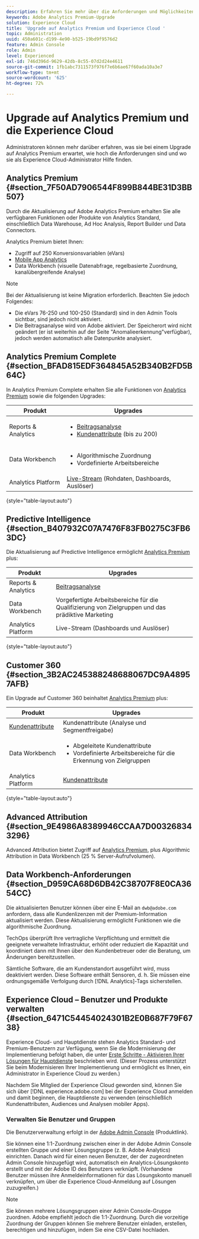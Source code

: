 ```yaml
---
description: Erfahren Sie mehr über die Anforderungen und Möglichkeiten bei der Aktualisierung auf Analytics Premium.
keywords: Adobe Analytics Premium-Upgrade
solution: Experience Cloud
title: 'Upgrade auf Analytics Premium und Experience Cloud '
topic: Administration
uuid: 450a601c-d199-4e90-b525-19bd9f9576d2
feature: Admin Console
role: Admin
level: Experienced
exl-id: 746d396d-9629-42db-8c55-07d2d24e4611
source-git-commit: 1fb1abc7311573f976f7e6b6ae67f60ada10a3e7
workflow-type: tm+mt
source-wordcount: '625'
ht-degree: 72%

---
```


# Upgrade auf Analytics Premium und die Experience Cloud

Administratoren können mehr darüber erfahren, was sie bei einem Upgrade auf Analytics Premium erwartet, wie hoch die Anforderungen sind und wo sie als Experience Cloud-Administrator Hilfe finden.

## Analytics Premium {#section_7F50AD7906544F899B844BE31D3BB507}

Durch die Aktualisierung auf Adobe Analytics Premium erhalten Sie alle verfügbaren Funktionen oder Produkte von Analytics Standard, einschließlich Data Warehouse, Ad Hoc Analysis, Report Builder und Data Connectors.

Analytics Premium bietet Ihnen:

* Zugriff auf 250 Konversionsvariablen (eVars)
* [Mobile App Analytics](https://experienceleague.adobe.com/docs/mobile-services/using/home.html?lang=de)
* Data Workbench (visuelle Datenabfrage, regelbasierte Zuordnung, kanalübergreifende Analyse)

>[!NOTE]
>
>Bei der Aktualisierung ist keine Migration erforderlich. Beachten Sie jedoch Folgendes:
>
>* Die eVars 76-250 und 100-250 (Standard) sind in den Admin Tools sichtbar, sind jedoch nicht aktiviert.
>* Die Beitragsanalyse wird von Adobe aktiviert. Der Speicherort wird nicht geändert (er ist weiterhin auf der Seite &quot;Anomalieerkennung&quot;verfügbar), jedoch werden automatisch alle Datenpunkte analysiert.


## Analytics Premium Complete {#section_BFAD815EDF364845A52B340B2FD5B64C}

In Analytics Premium Complete erhalten Sie alle Funktionen von [Analytics Premium](upgrade-to-analytics-premium.md#section_7F50AD7906544F899B844BE31D3BB507) sowie die folgenden Upgrades:

| Produkt | Upgrades |
|--- |--- |
| Reports &amp; Analytics | <ul><li>[Beitragsanalyse](https://experienceleague.adobe.com/docs/analytics/analyze/analysis-workspace/virtual-analyst/contribution-analysis/ca-tokens.html?lang=en)</li><li>[Kundenattribute](attributes.md#concept_ACFEE7C8B8E94875BA0825CDF4913AF1) (bis zu 200)</li></ul> |
| Data Workbench | <ul><li>Algorithmische Zuordnung</li><li>Vordefinierte Arbeitsbereiche</li></ul> |
| Analytics Platform | [Live-Stream](https://github.com/AdobeDocs/analytics-1.4-apis/blob/master/docs/live-stream-api/index.md) (Rohdaten, Dashboards, Auslöser) |

{style=&quot;table-layout:auto&quot;}

## Predictive Intelligence {#section_B407932C07A7476F83FB0275C3FB63DC}

Die Aktualisierung auf Predictive Intelligence ermöglicht [Analytics Premium](upgrade-to-analytics-premium.md#section_7F50AD7906544F899B844BE31D3BB507) plus:

| Produkt | Upgrades |
|---|---|
| Reports &amp; Analytics | [Beitragsanalyse](https://experienceleague.adobe.com/docs/analytics/analyze/analysis-workspace/virtual-analyst/contribution-analysis/ca-tokens.html?lang=en) |
| Data Workbench | Vorgefertigte Arbeitsbereiche für die Qualifizierung von Zielgruppen und das prädiktive Marketing |
| Analytics Platform | Live-Stream (Dashboards und Auslöser) |

{style=&quot;table-layout:auto&quot;}

## Customer 360 {#section_3B2AC245388248688067DC9A48957AFB}

Ein Upgrade auf Customer 360 beinhaltet [Analytics Premium](upgrade-to-analytics-premium.md#section_7F50AD7906544F899B844BE31D3BB507) plus:

| Produkt | Upgrades |
|--- |--- |
| [Kundenattribute](attributes.md) | Kundenattribute (Analyse und Segmentfreigabe) |
| Data Workbench | <ul><li>Abgeleitete Kundenattribute</li><li>Vordefinierte Arbeitsbereiche für die Erkennung von Zielgruppen</li></ul> |
| Analytics Platform | [Kundenattribute](attributes.md) |

{style=&quot;table-layout:auto&quot;}

## Advanced Attribution {#section_9E4986A8389946CCAA7D003268343296}

Advanced Attribution bietet Zugriff auf [Analytics Premium](upgrade-to-analytics-premium.md#section_7F50AD7906544F899B844BE31D3BB507), plus Algorithmic Attribution in Data Workbench (25 % Server-Aufrufvolumen).

## Data Workbench-Anforderungen {#section_D959CA68D6DB42C38707F8E0CA3654CC}

Die aktualisierten Benutzer können über eine E-Mail an `dwb@adobe.com` anfordern, dass alle Kundenlizenzen mit der Premium-Information aktualisiert werden. Diese Aktualisierung ermöglicht Funktionen wie die algorithmische Zuordnung.

TechOps überprüft Ihre vertragliche Verpflichtung und ermittelt die geeignete verwaltete Infrastruktur, erhöht oder reduziert die Kapazität und koordiniert dann mit Ihnen über den Kundenbetreuer oder die Beratung, um Änderungen bereitzustellen.

Sämtliche Software, die am Kundenstandort ausgeführt wird, muss deaktiviert werden. Diese Software enthält Sensoren, d. h. Sie müssen eine ordnungsgemäße Verfolgung durch [!DNL Analytics]-Tags sicherstellen.

## Experience Cloud – Benutzer und Produkte verwalten {#section_6471C54454024301B2E0B687F79F6738}

Experience Cloud- und Hauptdienste stehen Analytics Standard- und Premium-Benutzern zur Verfügung, wenn Sie die Modernisierung der Implementierung befolgt haben, die unter [Erste Schritte - Aktivieren Ihrer Lösungen für Hauptdienste](core-services.md#concept_07ED1D5C64234E77976E6D572E78FB9C) beschrieben wird. (Dieser Prozess unterstützt Sie beim Modernisieren Ihrer Implementierung und ermöglicht es Ihnen, ein Administrator in Experience Cloud zu werden.)

Nachdem Sie Mitglied der Experience Cloud geworden sind, können Sie sich über [!DNL experience.adobe.com] bei der Experience Cloud anmelden und damit beginnen, die Hauptdienste zu verwenden (einschließlich Kundenattributen, Audiences und Analysen mobiler Apps).

### Verwalten Sie Benutzer und Gruppen

Die Benutzerverwaltung erfolgt in der [Adobe Admin Console](https://helpx.adobe.com/de/enterprise/using/admin-console.html) (Produktlink).

Sie können eine 1:1-Zuordnung zwischen einer in der Adobe Admin Console erstellten Gruppe und einer Lösungsgruppe (z. B. Adobe Analytics) einrichten. Danach wird für einen neuen Benutzer, der der zugeordneten Admin Console hinzugefügt wird, automatisch ein Analytics-Lösungskonto erstellt und mit der Adobe ID des Benutzers verknüpft. (Vorhandene Benutzer müssen ihre Anmeldeinformationen für das Lösungskonto manuell verknüpfen, um über die Experience Cloud-Anmeldung auf Lösungen zuzugreifen.)

>[!NOTE]
>
>Sie können mehrere Lösungsgruppen einer Admin Console-Gruppe zuordnen. Adobe empfiehlt jedoch die 1:1-Zuordnung. Durch die vorzeitige Zuordnung der Gruppen können Sie mehrere Benutzer einladen, erstellen, berechtigen und hinzufügen, indem Sie eine CSV-Datei hochladen.
